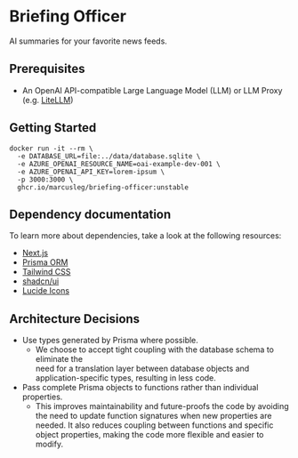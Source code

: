 # Briefing Officer

AI summaries for your favorite news feeds.

## Prerequisites

- An OpenAI API-compatible Large Language Model (LLM) or LLM Proxy (e.g.
  [LiteLLM](https://github.com/BerriAI/litellm))

## Getting Started

```
docker run -it --rm \
  -e DATABASE_URL=file:../data/database.sqlite \
  -e AZURE_OPENAI_RESOURCE_NAME=oai-example-dev-001 \
  -e AZURE_OPENAI_API_KEY=lorem-ipsum \
  -p 3000:3000 \
  ghcr.io/marcusleg/briefing-officer:unstable
```

## Dependency documentation

To learn more about dependencies, take a look at the following resources:

- [Next.js](https://nextjs.org/docs)
- [Prisma ORM](https://www.prisma.io/docs/orm)
- [Tailwind CSS](https://tailwindcss.com/docs/installation)
- [shadcn/ui](https://ui.shadcn.com/docs)
- [Lucide Icons](https://lucide.dev/icons/)

## Architecture Decisions

- Use types generated by Prisma where possible.
  - We choose to accept tight coupling with the database schema to eliminate
    the  
    need for a translation layer between database objects and
    application-specific types, resulting in less code.
- Pass complete Prisma objects to functions rather than individual properties.
  - This improves maintainability and future-proofs the code by avoiding the
    need to update function signatures when new properties are needed. It also
    reduces coupling between functions and specific object properties, making
    the code more flexible and easier to modify.
